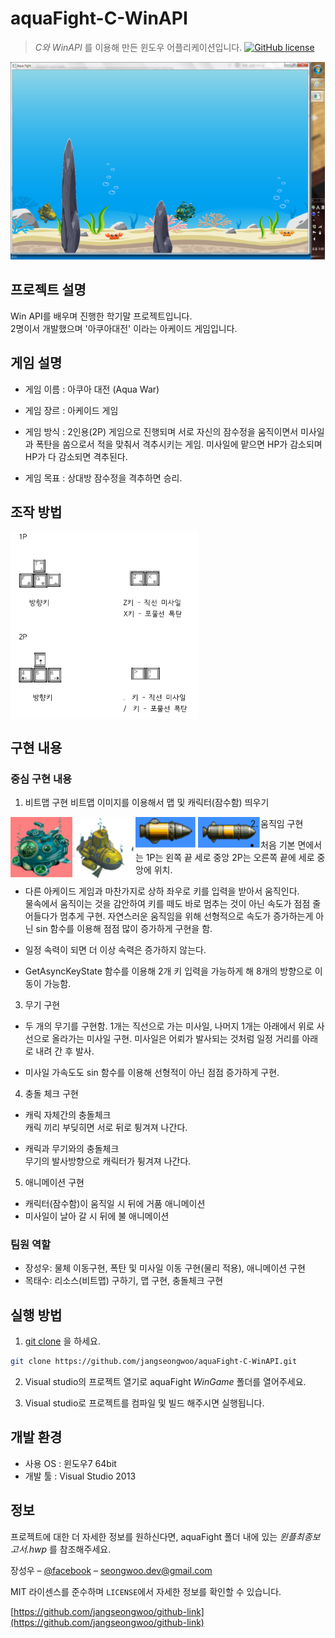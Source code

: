 # aquaFight-C-WinAPI
> _C와 WinAPI_ 를 이용해 만든 윈도우 어플리케이션입니다.
[![GitHub license](https://img.shields.io/github/license/Day8/re-frame.svg)](license.txt)


<img align="center" src="images/play.png" width="567" height="319">

## 프로젝트 설명

Win API를 배우며 진행한 학기말 프로젝트입니다.
<br>2명이서 개발했으며 '아쿠아대전' 이라는 아케이드 게임입니다.

## 게임 설명
- 게임 이름 : 아쿠아 대전 (Aqua War)

- 게임 장르 : 아케이드 게임

- 게임 방식 : 2인용(2P) 게임으로 진행되며 서로 자신의 잠수정을 움직이면서 미사일과 폭탄을 쏨으로서 적을 맞춰서 격추시키는 게임. 미사일에 맡으면 HP가 감소되며 HP가 다 감소되면 격추된다.

- 게임 목표 : 상대방 잠수정을 격추하면 승리.

## 조작 방법

<img align="center" src="images/control.png" width="300" height="300">

## 구현 내용

### 중심 구현 내용

1) 비트맵 구현
비트맵 이미지를 이용해서 맵 및 캐릭터(잠수함) 띄우기
<img align="left" src="images/c1.png" width="100" height="100">
<img align="left" src="images/c2.png" width="100" height="100">
<img align="left" src="images/m1.png" width="100" height="50">
<img align="left" src="images/m2.png" width="100" height="50">

2)  움직임 구현

- 처음 기본 면에서는 1P는 왼쪽 끝 세로 중앙 2P는 오른쪽 끝에 세로 중앙에 위치.<br>

- 다른 아케이드 게임과 마찬가지로 상하 좌우로 키를 입력을 받아서 움직인다.<br> 
물속에서 움직이는 것을 감안하여 키를 떼도 바로 멈추는 것이 아닌 속도가 점점 줄어들다가 멈추게 구현.
자연스러운 움직임을 위해 선형적으로 속도가 증가하는게 아닌 sin 함수를 이용해 점점 많이 증가하게 구현을 함. 

- 일정 속력이 되면 더 이상 속력은 증가하지 않는다.<br>

- GetAsyncKeyState 함수를 이용해 2개 키 입력을 가능하게 해 8개의 방향으로 이동이 가능함.<br>

3) 무기 구현

- 두 개의 무기를 구현함. 1개는 직선으로 가는 미사일, 나머지 1개는 아래에서 위로 사선으로 올라가는 미사일 구현. 미사일은 어뢰가 발사되는 것처럼 일정 거리를 아래로 내려 간 후 발사.<br>

- 미사일 가속도도 sin 함수를 이용해 선형적이 아닌 점점 증가하게 구현.<br>

4) 충돌 체크 구현

- 캐릭 자체간의 충돌체크<br>
캐릭 끼리 부딪히면 서로 뒤로 튕겨져 나간다.

- 캐릭과 무기와의 충돌체크<br>
무기의 발사방향으로 캐릭터가 튕겨져 나간다.

5) 애니메이션 구현

- 캐릭터(잠수함)이 움직일 시 뒤에 거품 애니메이션<br>
- 미사일이 날아 갈 시 뒤에 불 애니메이션<br>

### 팀원 역할

- 장성우: 물체 이동구현, 폭탄 및 미사일 이동 구현(물리 적용), 애니메이션 구현
- 목태수: 리소스(비트맵) 구하기, 맵 구현, 충돌체크 구현

## 실행 방법


1. [git clone](https://github.com/jangseongwoo/aquaFight-C-WinAPI.git) 을 하세요.
```sh
git clone https://github.com/jangseongwoo/aquaFight-C-WinAPI.git
```

2. Visual studio의 프로젝트 열기로  aquaFight  _WinGame_ 폴더를 열어주세요.

3. Visual studio로 프로젝트를 컴파일 및 빌드 해주시면 실행됩니다.

## 개발 환경

- 사용 OS : 윈도우7 64bit
- 개발 툴 : Visual Studio 2013

## 정보

프로젝트에 대한 더 자세한 정보를 원하신다면,  aquaFight 폴더 내에 있는 _윈플최종보고서.hwp_ 를 참조해주세요.

장성우 – [@facebook](https://www.facebook.com/profile.php?id=100007028118707&ref=bookmarks) – seongwoo.dev@gmail.com

MIT 라이센스를 준수하며 ``LICENSE``에서 자세한 정보를 확인할 수 있습니다.

[https://github.com/jangseongwoo/github-link](https://github.com/jangseongwoo/github-link)

<!-- Markdown link & img dfn's -->
[npm-image]: https://img.shields.io/npm/v/datadog-metrics.svg?style=flat-square
[npm-url]: https://npmjs.org/package/datadog-metrics
[npm-downloads]: https://img.shields.io/npm/dm/datadog-metrics.svg?style=flat-square
[travis-image]: https://img.shields.io/travis/dbader/node-datadog-metrics/master.svg?style=flat-square
[travis-url]: https://travis-ci.org/dbader/node-datadog-metrics
[wiki]: https://github.com/yourname/yourproject/wiki
